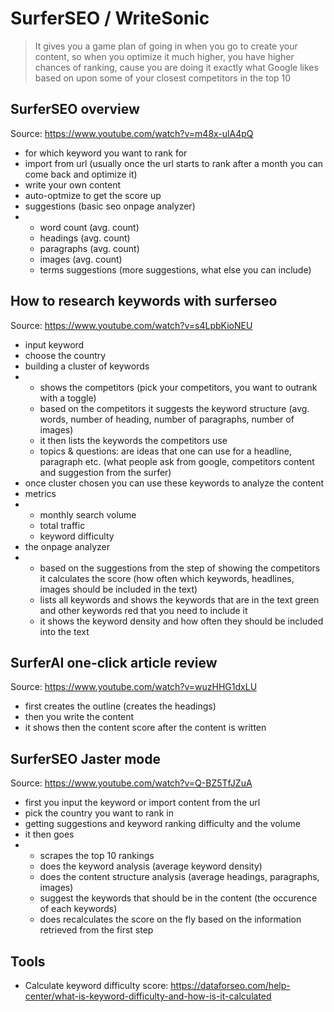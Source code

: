 # SurferSEO / WriteSonic

> It gives you a game plan of going in when you go to create your content, so when you optimize it much higher, you have higher chances of ranking, cause you are doing it exactly what Google likes based on upon some of your closest competitors in the top 10

## SurferSEO overview
Source: https://www.youtube.com/watch?v=m48x-ulA4pQ
- for which keyword you want to rank for
- import from url (usually once the url starts to rank after a month you can come back and optimize it)
- write your own content
- auto-optmize to get the score up
- suggestions (basic seo onpage analyzer)
- - word count (avg. count)
  - headings (avg. count)
  - paragraphs (avg. count)
  - images (avg. count)
  - terms suggestions (more suggestions, what else you can include)

## How to research keywords with surferseo
Source: https://www.youtube.com/watch?v=s4LpbKioNEU
- input keyword
- choose the country
- building a cluster of keywords
- - shows the competitors (pick your competitors, you want to outrank with a toggle)
  - based on the competitors it suggests the keyword structure (avg. words, number of heading, number of paragraphs, number of images)
  - it then lists the keywords the competitors use
  - topics & questions: are ideas that one can use for a headline, paragraph etc. (what people ask from google, competitors content and suggestion from the surfer)
- once cluster chosen you can use these keywords to analyze the content
- metrics
- - monthly search volume
  - total traffic
  - keyword difficulty
- the onpage analyzer
- - based on the suggestions from the step of showing the competitors it calculates the score (how often which keywords, headlines, images should be included in the text)
  - lists all keywords and shows the keywords that are in the text green and other keywords red that you need to include it
  - it shows the keyword density and how often they should be included into the text

## SurferAI one-click article review
Source: https://www.youtube.com/watch?v=wuzHHG1dxLU
- first creates the outline (creates the headings)
- then you write the content
- it shows then the content score after the content is written

## SurferSEO Jaster mode
Source: https://www.youtube.com/watch?v=Q-BZ5TfJZuA
- first you input the keyword or import content from the url
- pick the country you want to rank in
- getting suggestions and keyword ranking difficulty and the volume
- it then goes
- - scrapes the top 10 rankings
  - does the keyword analysis (average keyword density)
  - does the content structure analysis (average headings, paragraphs, images)
  - suggest the keywords that should be in the content (the occurence of each keywords)
  - does recalculates the score on the fly based on the information retrieved from the first step


## Tools
- Calculate keyword difficulty score: https://dataforseo.com/help-center/what-is-keyword-difficulty-and-how-is-it-calculated
